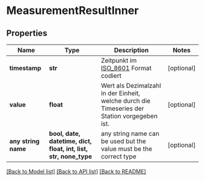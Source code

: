 # MeasurementResultInner


## Properties
Name | Type | Description | Notes
------------ | ------------- | ------------- | -------------
**timestamp** | **str** | Zeitpunkt im [ISO_8601](https://de.wikipedia.org/wiki/ISO_8601) Format codiert | [optional] 
**value** | **float** | Wert als Dezimalzahl in der Einheit, welche durch die Timeseries der Station vorgegeben ist. | [optional] 
**any string name** | **bool, date, datetime, dict, float, int, list, str, none_type** | any string name can be used but the value must be the correct type | [optional]

[[Back to Model list]](../README.md#documentation-for-models) [[Back to API list]](../README.md#documentation-for-api-endpoints) [[Back to README]](../README.md)


